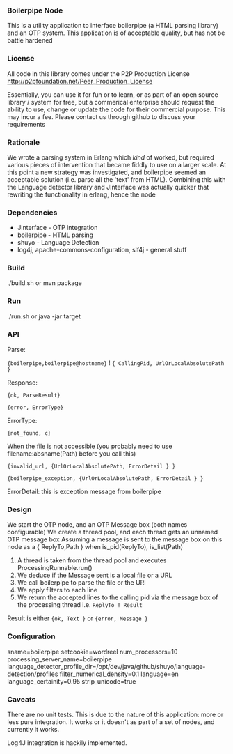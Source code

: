 ### Boilerpipe Node

This is a utility application to interface boilerpipe (a HTML parsing library) and an OTP system.
This application is of acceptable quality, but has not be battle hardened

### License
All code in this library comes under the P2P Production License 
http://p2pfoundation.net/Peer_Production_License

Essentially, you can use it for fun or to learn, or as part of an open source library / system for free, 
but a commerical enterprise should request the ability to use, change or update the code for their commercial purpose. 
This may incur a fee. Please contact us through github to discuss your requirements

### Rationale

We wrote a parsing system in Erlang which *kind* of worked, but required various pieces of intervention that became fiddly to use on a larger scale.
At this point a new strategy was investigated, and boilerpipe seemed an acceptable solution (i.e. parse all the 'text' from HTML).
Combining this with the Language detector library and JInterface was actually quicker that rewriting the functionality in erlang, hence the node

### Dependencies

* Jinterface - OTP integration
* boilerpipe - HTML parsing
* shuyo - Language Detection
* log4j, apache-commons-configuration, slf4j - general stuff

### Build
./build.sh  or mvn package

### Run
./run.sh or java -jar target

### API

Parse: 

`{boilerpipe,boilerpipe@hostname}` ! `{ CallingPid, UrlOrLocalAbsolutePath }`

Response:

`{ok, ParseResult}`

`{error, ErrorType}`

ErrorType:

`{not_found, c}` 

When the file is not accessible (you probably need to use filename:absname(Path) before you call this)

`{invalid_url, {UrlOrLocalAbsolutePath, ErrorDetail } }` 

`{boilerpipe_exception, {UrlOrLocalAbsolutePath, ErrorDetail } }`
    
ErrorDetail: this is exception message from boilerpipe

### Design

We start the OTP node, and an OTP Message box (both names configurable)
We create a thread pool, and each thread gets an unnamed  OTP message box
Assuming a message is sent to the message box on this node as a 
{ ReplyTo,Path } when is_pid(ReplyTo), is_list(Path)

1. A thread is taken from the thread pool and executes ProcessingRunnable.run()
2. We deduce if the Message sent is a local file or a URL
3. We call boilerpipe to parse the file or the URI
4. We apply filters to each line
5. We return the accepted lines to the calling pid via the message box of the processing thread
i.e.
    `ReplyTo ! Result`
    
Result is either 
    `{ok, Text }`
    or
    `{error, Message }`
    
### Configuration

sname=boilerpipe 
setcookie=wordreel
num_processors=10
processing_server_name=boilerpipe
language_detector_profile_dir=/opt/dev/java/github/shuyo/language-detection/profiles
filter_numerical_density=0.1
language=en
language_certainity=0.95
strip_unicode=true
    
### Caveats 

There are no unit tests. This is due to the nature of this application: more or less pure integration. 
It works or it doesn't as part of a set of nodes, and currently it works.

Log4J integration is hackily implemented. 


